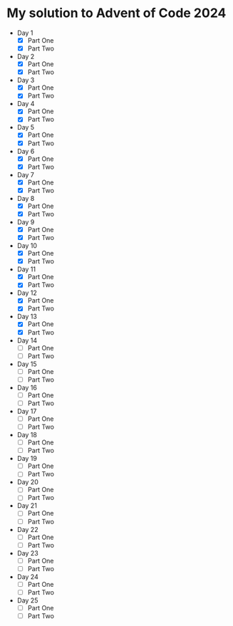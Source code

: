 # My solution to Advent of Code 2024

- Day 1
  - [x] Part One
  - [x] Part Two
- Day 2
  - [x] Part One
  - [x] Part Two
- Day 3
  - [x] Part One
  - [x] Part Two
- Day 4
  - [x] Part One
  - [x] Part Two
- Day 5
  - [x] Part One
  - [x] Part Two
- Day 6
  - [x] Part One
  - [x] Part Two
- Day 7
  - [x] Part One
  - [x] Part Two
- Day 8
  - [x] Part One
  - [x] Part Two
- Day 9
  - [x] Part One
  - [x] Part Two
- Day 10
  - [x] Part One
  - [x] Part Two
- Day 11
  - [x] Part One
  - [x] Part Two
- Day 12
  - [x] Part One
  - [x] Part Two
- Day 13
  - [x] Part One
  - [x] Part Two
- Day 14
  - [ ] Part One
  - [ ] Part Two
- Day 15
  - [ ] Part One
  - [ ] Part Two
- Day 16
  - [ ] Part One
  - [ ] Part Two
- Day 17
  - [ ] Part One
  - [ ] Part Two
- Day 18
  - [ ] Part One
  - [ ] Part Two
- Day 19
  - [ ] Part One
  - [ ] Part Two
- Day 20
  - [ ] Part One
  - [ ] Part Two
- Day 21
  - [ ] Part One
  - [ ] Part Two
- Day 22
  - [ ] Part One
  - [ ] Part Two
- Day 23
  - [ ] Part One
  - [ ] Part Two
- Day 24
  - [ ] Part One
  - [ ] Part Two
- Day 25
  - [ ] Part One
  - [ ] Part Two

